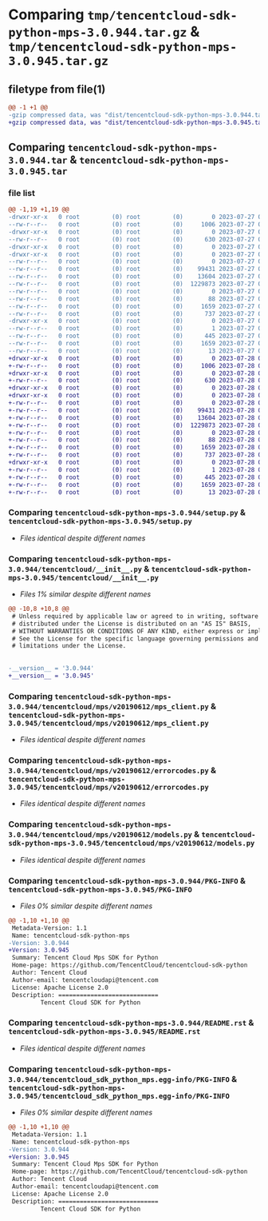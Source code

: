 # Comparing `tmp/tencentcloud-sdk-python-mps-3.0.944.tar.gz` & `tmp/tencentcloud-sdk-python-mps-3.0.945.tar.gz`

## filetype from file(1)

```diff
@@ -1 +1 @@
-gzip compressed data, was "dist/tencentcloud-sdk-python-mps-3.0.944.tar", last modified: Thu Jul 27 02:19:44 2023, max compression
+gzip compressed data, was "dist/tencentcloud-sdk-python-mps-3.0.945.tar", last modified: Fri Jul 28 00:32:16 2023, max compression
```

## Comparing `tencentcloud-sdk-python-mps-3.0.944.tar` & `tencentcloud-sdk-python-mps-3.0.945.tar`

### file list

```diff
@@ -1,19 +1,19 @@
-drwxr-xr-x   0 root         (0) root         (0)        0 2023-07-27 02:19:44.000000 tencentcloud-sdk-python-mps-3.0.944/
--rw-r--r--   0 root         (0) root         (0)     1006 2023-07-27 02:19:44.000000 tencentcloud-sdk-python-mps-3.0.944/setup.py
-drwxr-xr-x   0 root         (0) root         (0)        0 2023-07-27 02:19:44.000000 tencentcloud-sdk-python-mps-3.0.944/tencentcloud/
--rw-r--r--   0 root         (0) root         (0)      630 2023-07-27 02:19:44.000000 tencentcloud-sdk-python-mps-3.0.944/tencentcloud/__init__.py
-drwxr-xr-x   0 root         (0) root         (0)        0 2023-07-27 02:19:44.000000 tencentcloud-sdk-python-mps-3.0.944/tencentcloud/mps/
-drwxr-xr-x   0 root         (0) root         (0)        0 2023-07-27 02:19:44.000000 tencentcloud-sdk-python-mps-3.0.944/tencentcloud/mps/v20190612/
--rw-r--r--   0 root         (0) root         (0)        0 2023-07-27 02:19:44.000000 tencentcloud-sdk-python-mps-3.0.944/tencentcloud/mps/v20190612/__init__.py
--rw-r--r--   0 root         (0) root         (0)    99431 2023-07-27 02:19:44.000000 tencentcloud-sdk-python-mps-3.0.944/tencentcloud/mps/v20190612/mps_client.py
--rw-r--r--   0 root         (0) root         (0)    13604 2023-07-27 02:19:44.000000 tencentcloud-sdk-python-mps-3.0.944/tencentcloud/mps/v20190612/errorcodes.py
--rw-r--r--   0 root         (0) root         (0)  1229873 2023-07-27 02:19:44.000000 tencentcloud-sdk-python-mps-3.0.944/tencentcloud/mps/v20190612/models.py
--rw-r--r--   0 root         (0) root         (0)        0 2023-07-27 02:19:44.000000 tencentcloud-sdk-python-mps-3.0.944/tencentcloud/mps/__init__.py
--rw-r--r--   0 root         (0) root         (0)       88 2023-07-27 02:19:44.000000 tencentcloud-sdk-python-mps-3.0.944/setup.cfg
--rw-r--r--   0 root         (0) root         (0)     1659 2023-07-27 02:19:44.000000 tencentcloud-sdk-python-mps-3.0.944/PKG-INFO
--rw-r--r--   0 root         (0) root         (0)      737 2023-07-27 02:19:44.000000 tencentcloud-sdk-python-mps-3.0.944/README.rst
-drwxr-xr-x   0 root         (0) root         (0)        0 2023-07-27 02:19:44.000000 tencentcloud-sdk-python-mps-3.0.944/tencentcloud_sdk_python_mps.egg-info/
--rw-r--r--   0 root         (0) root         (0)        1 2023-07-27 02:19:44.000000 tencentcloud-sdk-python-mps-3.0.944/tencentcloud_sdk_python_mps.egg-info/dependency_links.txt
--rw-r--r--   0 root         (0) root         (0)      445 2023-07-27 02:19:44.000000 tencentcloud-sdk-python-mps-3.0.944/tencentcloud_sdk_python_mps.egg-info/SOURCES.txt
--rw-r--r--   0 root         (0) root         (0)     1659 2023-07-27 02:19:44.000000 tencentcloud-sdk-python-mps-3.0.944/tencentcloud_sdk_python_mps.egg-info/PKG-INFO
--rw-r--r--   0 root         (0) root         (0)       13 2023-07-27 02:19:44.000000 tencentcloud-sdk-python-mps-3.0.944/tencentcloud_sdk_python_mps.egg-info/top_level.txt
+drwxr-xr-x   0 root         (0) root         (0)        0 2023-07-28 00:32:16.000000 tencentcloud-sdk-python-mps-3.0.945/
+-rw-r--r--   0 root         (0) root         (0)     1006 2023-07-28 00:32:16.000000 tencentcloud-sdk-python-mps-3.0.945/setup.py
+drwxr-xr-x   0 root         (0) root         (0)        0 2023-07-28 00:32:16.000000 tencentcloud-sdk-python-mps-3.0.945/tencentcloud/
+-rw-r--r--   0 root         (0) root         (0)      630 2023-07-28 00:32:16.000000 tencentcloud-sdk-python-mps-3.0.945/tencentcloud/__init__.py
+drwxr-xr-x   0 root         (0) root         (0)        0 2023-07-28 00:32:16.000000 tencentcloud-sdk-python-mps-3.0.945/tencentcloud/mps/
+drwxr-xr-x   0 root         (0) root         (0)        0 2023-07-28 00:32:16.000000 tencentcloud-sdk-python-mps-3.0.945/tencentcloud/mps/v20190612/
+-rw-r--r--   0 root         (0) root         (0)        0 2023-07-28 00:32:16.000000 tencentcloud-sdk-python-mps-3.0.945/tencentcloud/mps/v20190612/__init__.py
+-rw-r--r--   0 root         (0) root         (0)    99431 2023-07-28 00:32:16.000000 tencentcloud-sdk-python-mps-3.0.945/tencentcloud/mps/v20190612/mps_client.py
+-rw-r--r--   0 root         (0) root         (0)    13604 2023-07-28 00:32:16.000000 tencentcloud-sdk-python-mps-3.0.945/tencentcloud/mps/v20190612/errorcodes.py
+-rw-r--r--   0 root         (0) root         (0)  1229873 2023-07-28 00:32:16.000000 tencentcloud-sdk-python-mps-3.0.945/tencentcloud/mps/v20190612/models.py
+-rw-r--r--   0 root         (0) root         (0)        0 2023-07-28 00:32:16.000000 tencentcloud-sdk-python-mps-3.0.945/tencentcloud/mps/__init__.py
+-rw-r--r--   0 root         (0) root         (0)       88 2023-07-28 00:32:16.000000 tencentcloud-sdk-python-mps-3.0.945/setup.cfg
+-rw-r--r--   0 root         (0) root         (0)     1659 2023-07-28 00:32:16.000000 tencentcloud-sdk-python-mps-3.0.945/PKG-INFO
+-rw-r--r--   0 root         (0) root         (0)      737 2023-07-28 00:32:16.000000 tencentcloud-sdk-python-mps-3.0.945/README.rst
+drwxr-xr-x   0 root         (0) root         (0)        0 2023-07-28 00:32:16.000000 tencentcloud-sdk-python-mps-3.0.945/tencentcloud_sdk_python_mps.egg-info/
+-rw-r--r--   0 root         (0) root         (0)        1 2023-07-28 00:32:16.000000 tencentcloud-sdk-python-mps-3.0.945/tencentcloud_sdk_python_mps.egg-info/dependency_links.txt
+-rw-r--r--   0 root         (0) root         (0)      445 2023-07-28 00:32:16.000000 tencentcloud-sdk-python-mps-3.0.945/tencentcloud_sdk_python_mps.egg-info/SOURCES.txt
+-rw-r--r--   0 root         (0) root         (0)     1659 2023-07-28 00:32:16.000000 tencentcloud-sdk-python-mps-3.0.945/tencentcloud_sdk_python_mps.egg-info/PKG-INFO
+-rw-r--r--   0 root         (0) root         (0)       13 2023-07-28 00:32:16.000000 tencentcloud-sdk-python-mps-3.0.945/tencentcloud_sdk_python_mps.egg-info/top_level.txt
```

### Comparing `tencentcloud-sdk-python-mps-3.0.944/setup.py` & `tencentcloud-sdk-python-mps-3.0.945/setup.py`

 * *Files identical despite different names*

### Comparing `tencentcloud-sdk-python-mps-3.0.944/tencentcloud/__init__.py` & `tencentcloud-sdk-python-mps-3.0.945/tencentcloud/__init__.py`

 * *Files 1% similar despite different names*

```diff
@@ -10,8 +10,8 @@
 # Unless required by applicable law or agreed to in writing, software
 # distributed under the License is distributed on an "AS IS" BASIS,
 # WITHOUT WARRANTIES OR CONDITIONS OF ANY KIND, either express or implied.
 # See the License for the specific language governing permissions and
 # limitations under the License.
 
 
-__version__ = '3.0.944'
+__version__ = '3.0.945'
```

### Comparing `tencentcloud-sdk-python-mps-3.0.944/tencentcloud/mps/v20190612/mps_client.py` & `tencentcloud-sdk-python-mps-3.0.945/tencentcloud/mps/v20190612/mps_client.py`

 * *Files identical despite different names*

### Comparing `tencentcloud-sdk-python-mps-3.0.944/tencentcloud/mps/v20190612/errorcodes.py` & `tencentcloud-sdk-python-mps-3.0.945/tencentcloud/mps/v20190612/errorcodes.py`

 * *Files identical despite different names*

### Comparing `tencentcloud-sdk-python-mps-3.0.944/tencentcloud/mps/v20190612/models.py` & `tencentcloud-sdk-python-mps-3.0.945/tencentcloud/mps/v20190612/models.py`

 * *Files identical despite different names*

### Comparing `tencentcloud-sdk-python-mps-3.0.944/PKG-INFO` & `tencentcloud-sdk-python-mps-3.0.945/PKG-INFO`

 * *Files 0% similar despite different names*

```diff
@@ -1,10 +1,10 @@
 Metadata-Version: 1.1
 Name: tencentcloud-sdk-python-mps
-Version: 3.0.944
+Version: 3.0.945
 Summary: Tencent Cloud Mps SDK for Python
 Home-page: https://github.com/TencentCloud/tencentcloud-sdk-python
 Author: Tencent Cloud
 Author-email: tencentcloudapi@tencent.com
 License: Apache License 2.0
 Description: ============================
         Tencent Cloud SDK for Python
```

### Comparing `tencentcloud-sdk-python-mps-3.0.944/README.rst` & `tencentcloud-sdk-python-mps-3.0.945/README.rst`

 * *Files identical despite different names*

### Comparing `tencentcloud-sdk-python-mps-3.0.944/tencentcloud_sdk_python_mps.egg-info/PKG-INFO` & `tencentcloud-sdk-python-mps-3.0.945/tencentcloud_sdk_python_mps.egg-info/PKG-INFO`

 * *Files 0% similar despite different names*

```diff
@@ -1,10 +1,10 @@
 Metadata-Version: 1.1
 Name: tencentcloud-sdk-python-mps
-Version: 3.0.944
+Version: 3.0.945
 Summary: Tencent Cloud Mps SDK for Python
 Home-page: https://github.com/TencentCloud/tencentcloud-sdk-python
 Author: Tencent Cloud
 Author-email: tencentcloudapi@tencent.com
 License: Apache License 2.0
 Description: ============================
         Tencent Cloud SDK for Python
```

